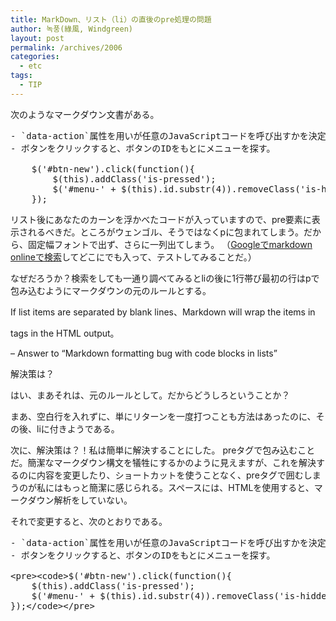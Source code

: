 ```yaml
---
title: MarkDown、リスト（li）の直後のpre処理の問題
author: 녹풍(綠風, Windgreen)
layout: post
permalink: /archives/2006
categories:
  - etc
tags:
  - TIP
---
```

次のようなマークダウン文書がある。

<pre>- `data-action`属性を用いが任意のJavaScriptコードを呼び出すかを決定する。
- ボタンをクリックすると、ボタンのIDをもとにメニューを探す。

    $('#btn-new').click(function(){
        $(this).addClass('is-pressed');
        $('#menu-' + $(this).id.substr(4)).removeClass('is-hidden');
    });</pre>

リスト後にあなたのカーンを浮かべたコードが入っていますので、pre要素に表示されるべきだ。ところがウェンゴル、そうではなくpに包まれてしまう。だから、固定幅フォントで出ず、さらに一列出てしまう。 （[Googleでmarkdown onlineで検索][1]してどこにでも入って、テストしてみることだ。）

なぜだろうか？検索をしても一通り調べてみるとliの後に1行帯び最初の行はpで包み込むようにマークダウンの元のルールとする。

If list items are separated by blank lines、Markdown will wrap the items in <p> tags in the HTML output。

&#8211; Answer to &#8220;Markdown formatting bug with code blocks in lists&#8221;

解決策は？

はい、まあそれは、元のルールとして。だからどうしろということか？

まあ、空白行を入れずに、単にリターンを一度打つことも方法はあったのに、その後、liに付きようである。

次に、解決策は？！私は簡単に解決することにした。 preタグで包み込むことだ。簡潔なマークダウン構文を犠牲にするかのように見えますが、これを解決するのに内容を変更したり、ショートカットを使うことなく、preタグで囲むしまうのが私にはもっと簡潔に感じられる。スペースには、HTMLを使用すると、マークダウン解析をしていない。

それで変更すると、次のとおりである。

<pre>- `data-action`属性を用いが任意のJavaScriptコードを呼び出すかを決定する。
- ボタンをクリックすると、ボタンのIDをもとにメニューを探す。

&lt;pre&gt;&lt;code&gt;$('#btn-new').click(function(){
    $(this).addClass('is-pressed');
    $('#menu-' + $(this).id.substr(4)).removeClass('is-hidden');
});&lt;/code&gt;&lt;/pre&gt;</pre>

 [1]: https://www.google.com/search?q=markdown+online&aq=f&oq=markdown+online